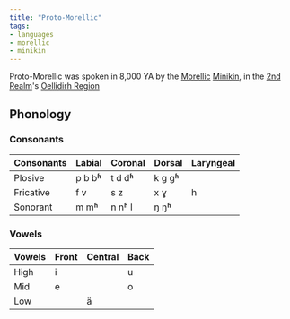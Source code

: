 ```yaml
---
title: "Proto-Morellic"
tags:
- languages
- morellic
- minikin
---
```

Proto-Morellic was spoken in 8,000 YA by the [Morellic](private/Z%20content.old/cultures/morellic/morellic-culture.md) [Minikin](private/Z%20content.old/fauna/2nd-realm/mammalia/minikin/minikin.md), in the [2nd Realm](private/Z%20content.old/locations/2nd-realm/2nd-realm.md)'s [Oellidirh Region](private/Z%20content.old/locations/2nd-realm/central-continent.md)

## Phonology
### Consonants
Consonants|Labial|Coronal|Dorsal|Laryngeal
----------|------|-------|------|---------
Plosive|p b bʱ|t d dʱ|k g gʱ|
Fricative|f v|s z|x ɣ|h
Sonorant|m mʱ|n nʱ l|ŋ ŋʱ|

### Vowels
Vowels|Front|Central|Back
------|-----|-------|----
High|i||u
Mid|e||o
Low||ä|